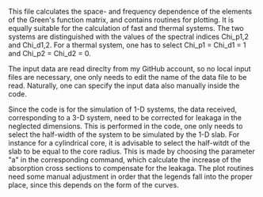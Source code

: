 This file calculates the space- and frequency dependence of the elements of the Green's function matrix, and contains routines for plotting. It is equally suitable for the calculation of fast and thermal systems. The two systems are distinguished with the values of the spectral indices Chi_p1,2 and Chi_d1,2. For a thermal system, one has to select  Chi_p1 = Chi_d1 = 1 and Chi_p2 = Chi_d2 = 0.

The input data are read direclty from my GitHub account, so no local input files are necessary, one only needs to edit the name of the data file  to be read. Naturally, one can specify the input data also manually inside the code.  

Since the code is for the simulation of 1-D systems, the data received, corresponding to a 3-D system, need to be corrected for leakaga in the neglected dimensions. This is performed in the code, one only needs to select the half-width of the system to be simulated by the 1-D slab. For instance for a cylindrical core, it is advisable to select the half-witdt of the slab to be equal to the core radius. This is made by choosing the parameter "a" in the corresponding command, which calculate the increase of the absorption cross sections to compensate for the leakaga. 
The plot routines need some manual adjustment in order that the legends fall into the proper place, since this depends on the form of the curves.
